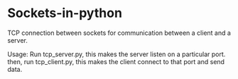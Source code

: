 # Sockets-in-python
TCP connection between sockets for communication between a client and a server.

Usage:
Run tcp_server.py, this makes the server listen on a particular port.
then, run tcp_client.py, this makes the client connect to that port and send data.
